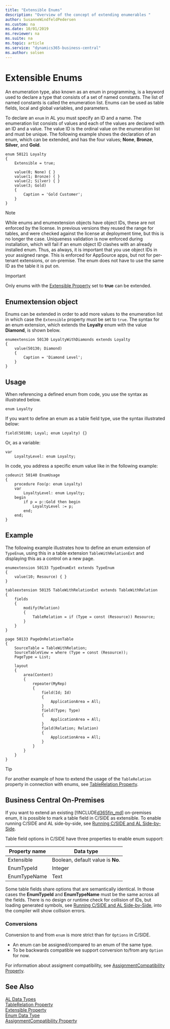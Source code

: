 ```yaml
---
title: "Extensible Enums"
description: "Overview of the concept of extending enumerables "
author: SusanneWindfeldPedersen
ms.custom: na
ms.date: 10/01/2019
ms.reviewer: na
ms.suite: na
ms.topic: article
ms.service: "dynamics365-business-central"
ms.author: solsen
---
```


# Extensible Enums
An enumeration type, also known as an enum in programming, is a keyword used to declare a type that consists of a set of named constants. The list of named constants is called the enumeration list. Enums can be used as table fields, local and global variables, and parameters.

To declare an `enum` in AL you must specify an ID and a name. The enumeration list consists of values and each of the values are declared with an ID and a value. The value ID is the ordinal value on the enumeration list and must be unique. The following example shows the declaration of an enum, which can be extended, and has the four values; **None**, **Bronze**, **Silver**, and **Gold**. 

```
enum 50121 Loyalty
{
    Extensible = true;
    
    value(0; None) { }
    value(1; Bronze) { }
    value(2; Silver) { }
    value(3; Gold)
    {
        Caption = 'Gold Customer';
    }
}
```

> [!NOTE]  
> While enums and enumextension objects have object IDs, these are not enforced by the license. In previous versions they reused the range for tables, and were checked against the license at deployment time, but this is no longer the case. Uniqueness validation is now enforced during installation, which will fail if an enum object ID clashes with an already installed enum. Thus, as always, it is important that you use object IDs in your assigned range. This is enforced for AppSource apps, but not for per-tenant extensions, or on-premise. The enum does not have to use the same ID as the table it is put on.

> [!IMPORTANT]  
> Only enums with the [Extensible Property](properties/devenv-extensible-property.md) set to **true** can be extended.

## Enumextension object

Enums can be extended in order to add more values to the enumeration list in which case the `Extensible` property must be set to `true`. The syntax for an enum extension, which extends the **Loyalty** enum with the value **Diamond**, is shown below.

```
enumextension 50130 LoyaltyWithDiamonds extends Loyalty
{
    value(50130; Diamond)
    {
        Caption = 'Diamond Level';
    }
}
```

## Usage
When referencing a defined enum from code, you use the syntax as illustrated below.

`enum Loyalty`

If you want to define an enum as a table field type, use the syntax illustrated below:
 
```
field(50100; Loyal; enum Loyalty) {}
```

Or, as a variable:

```
var
    LoyaltyLevel: enum Loyalty;
```

In code, you address a specific enum value like in the following example:

```
codeunit 50140 EnumUsage
{
    procedure Foo(p: enum Loyalty)
    var
        LoyaltyLevel: enum Loyalty;
    begin
        if p = p::Gold then begin
            LoyaltyLevel := p;
        end;
    end;
}
```

## Example
The following example illustrates how to define an enum extension of `TypeEnum`, using this in a table extension `TableWithRelationExt` and displaying this as a control on a new page.

```
enumextension 50133 TypeEnumExt extends TypeEnum
{
    value(10; Resource) { }
}

tableextension 50135 TableWithRelationExt extends TableWithRelation
{
    fields
    {
        modify(Relation)
        {
            TableRelation = if (Type = const (Resource)) Resource;
        }
    }
}

page 50133 PageOnRelationTable
{
    SourceTable = TableWithRelation;
    SourceTableView = where (Type = const (Resource));
    PageType = List;

    layout
    {
        area(Content)
        {
            repeater(MyRep)
            {
                field(Id; Id)
                {
                    ApplicationArea = All;
                }
                field(Type; Type)
                {
                    ApplicationArea = All;
                }
                field(Relation; Relation)
                {
                    ApplicationArea = All;
                }
            }
        }
    }
}
```

> [!TIP]  
> For another example of how to extend the usage of the `TableRelation` property in connection with enums, see [TableRelation Property](properties/devenv-tablerelation-property.md).

## Business Central On-Premises
If you want to extend an existing [!INCLUDE[d365fin_md](includes/d365fin_md.md)] on-premises enum, it is possible to mark a table field in C/SIDE as extensible. To enable running C/SIDE and AL side-by-side, see [Running C/SIDE and AL Side-by-Side](devenv-running-cside-and-al-side-by-side.md).

Table field options in C/SIDE have three properties to enable enum support:

|Property name|Data type|
|-------------|---------|
|Extensible   | Boolean, default value is **No**. |
|EnumTypeId   | Integer |
|EnumTypeName | Text    |

Some table fields share options that are semantically identical. In those cases the **EnumTypeId** and **EnumTypeName** must be the same across all the fields. There is no design or runtime check for collision of IDs, but loading generated symbols, see [Running C/SIDE and AL Side-by-Side](devenv-running-cside-and-al-side-by-side.md), into the compiler will show collision errors.

### Conversions
Conversion to and from `enum` is more strict than for `Options` in C/SIDE. 

- An enum can be assigned/compared to an enum of the same type. 
- To be backwards compatible we support conversion to/from any `Option` for now.

For information about assigment compatibility, see [AssignmentCompatibility Property](properties/devenv-assignmentcompatibility-property.md).

## See Also
[AL Data Types](datatypes/devenv-al-data-types.md)  
[TableRelation Property](properties/devenv-tablerelation-property.md)  
[Extensible Property](properties/devenv-extensible-property.md)  
[Enum Data Type](methods-auto/enum/enum-data-type.md)  
[AssignmentCompatibility Property](properties/devenv-assignmentcompatibility-property.md)  
